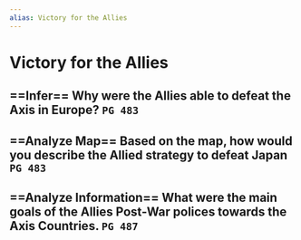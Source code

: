 ```yaml
---
alias: Victory for the Allies
---
```

# Victory for the Allies
## ==Infer== Why were the Allies able to defeat the Axis in Europe? `PG 483`
## ==Analyze Map== Based on the map, how would you describe the Allied strategy to defeat Japan `PG 483`
## ==Analyze Information== What were the main goals of the Allies Post-War polices towards the Axis Countries. `PG 487`